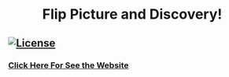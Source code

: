 <h1 align="center">Flip Picture and Discovery!</h1>

   <a href="https://github.com/tailwindcss/tailwindcss/blob/master/LICENSE"><img src="https://img.shields.io/npm/l/tailwindcss.svg" alt="License"></a>
------

### <a href="https://artur-cavalcante.github.io/flip-picture/">Click Here For See the Website<a/>
